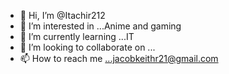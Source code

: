 - 👋 Hi, I’m @Itachir212
- 👀 I’m interested in ...Anime and gaming 
- 🌱 I’m currently learning ...IT
- 💞️ I’m looking to collaborate on ...
- 📫 How to reach me ...jacobkeithr21@gmail.com

<!---
Itachir212/Itachir212 is a ✨ special ✨ repository because its `README.md` (this file) appears on your GitHub profile.
You can click the Preview link to take a look at your changes.
--->

